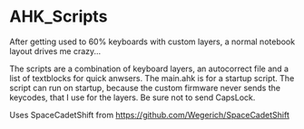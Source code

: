 # AHK_Scripts
After getting used to 60% keyboards with custom layers, a normal notebook layout drives me crazy...

The scripts are a combination of keyboard layers, an autocorrect file and a list of textblocks for quick anwsers. 
The main.ahk is for a startup script. The script can run on startup, because the custom firmware never sends the keycodes, that I use for the layers.
Be sure not to send CapsLock.

Uses SpaceCadetShift from https://github.com/Wegerich/SpaceCadetShift
